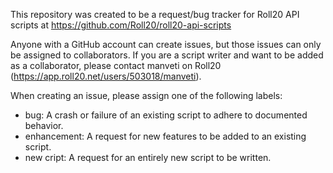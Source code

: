 This repository was created to be a request/bug tracker for Roll20 API scripts at https://github.com/Roll20/roll20-api-scripts

Anyone with a GitHub account can create issues, but those issues can only be assigned to collaborators.  If you are a script writer and want to be added as a collaborator, please contact manveti on Roll20 (https://app.roll20.net/users/503018/manveti).

When creating an issue, please assign one of the following labels:
 * bug: A crash or failure of an existing script to adhere to documented behavior.
 * enhancement: A request for new features to be added to an existing script.
 * new cript: A request for an entirely new script to be written.
